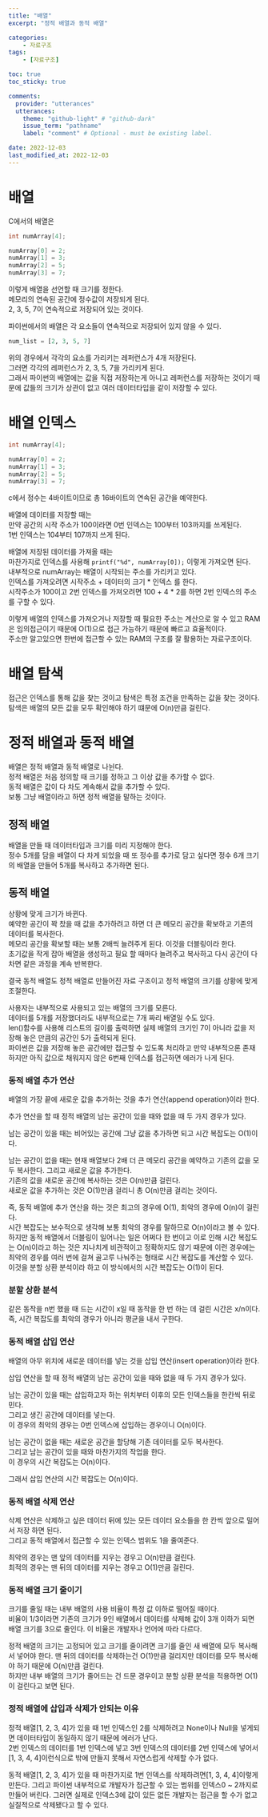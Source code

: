 ```yaml
---
title: "배열"
excerpt: "정적 배열과 동적 배열"

categories:
    - 자료구조
tags:
    - [자료구조]

toc: true
toc_sticky: true

comments:
  provider: "utterances"
  utterances:
    theme: "github-light" # "github-dark"
    issue_term: "pathname"
    label: "comment" # Optional - must be existing label.

date: 2022-12-03
last_modified_at: 2022-12-03
---
```

# 배열
C에서의 배열은  
```c
int numArray[4];  

numArray[0] = 2;
numArray[1] = 3;
numArray[2] = 5;
numArray[3] = 7;
```
이렇게 배열을 선언할 때 크기를 정한다.  
메모리의 연속된 공간에 정수값이 저장되게 된다.  
2, 3, 5, 7이 연속적으로 저장되어 있는 것이다.  

파이썬에서의 배열은 각 요소들이 연속적으로 저장되어 있지 않을 수 있다.  
```python
num_list = [2, 3, 5, 7]
```
위의 경우에서 각각의 요소를 가리키는 레퍼런스가 4개 저장된다.  
그러면 각각의 레퍼런스가 2, 3, 5, 7을 가리키게 된다.  
그래서 파이썬의 배열에는 값을 직접 저장하는게 아니고 레퍼런스를 저장하는 것이기 때문에 값들의 크기가 상관이 없고 여러 데이터타입을 같이 저장할 수 있다.  

# 배열 인덱스
```c
int numArray[4];  

numArray[0] = 2;
numArray[1] = 3;
numArray[2] = 5;
numArray[3] = 7;
```
c에서 정수는 4바이트이므로 총 16바이트의 연속된 공간을 예약한다.  

배열에 데이터를 저장할 때는  
만약 공간의 시작 주소가 100이라면 0번 인덱스는 100부터 103까지를 쓰게된다.  
1번 인덱스는 104부터 107까지 쓰게 된다.  

배열에 저장된 데이터를 가져올 때는  
마찬가지로 인덱스를 사용해 ```printf("%d", numArray[0]);``` 이렇게 가져오면 된다.  
내부적으로 numArray는 배열이 시작되는 주소를 가리키고 있다.  
인덱스를 가져오려면 시작주소 + 데이터의 크기 * 인덱스 를 한다.  
시작주소가 100이고 2번 인덱스를 가져오려면 100 + 4 * 2를 하면 2번 인덱스의 주소를 구할 수 있다.  

이렇게 배열의 인덱스를 가져오거나 저장할 때 필요한 주소는 계산으로 알 수 있고 RAM은 임의접근이기 때문에 O(1)으로 접근 가능하기 때문에 빠르고 효율적이다.  
주소만 알고있으면 한번에 접근할 수 있는 RAM의 구조를 잘 활용하는 자료구조이다.  

# 배열 탐색
접근은 인덱스를 통해 값을 찾는 것이고 탐색은 특정 조건을 만족하는 값을 찾는 것이다.  
탐색은 배열의 모든 값을 모두 확인해야 하기 떄문에 O(n)만큼 걸린다.  

# 정적 배열과 동적 배열
배열은 정적 배열과 동적 배열로 나뉜다.  
정적 배열은 처음 정의할 때 크기를 정하고 그 이상 값을 추가할 수 없다.  
동적 배열은 값이 다 차도 계속해서 값을 추가할 수 있다.  
보통 그냥 배열이라고 하면 정적 배열을 말하는 것이다.  

## 정적 배열  
배열을 만들 때 데이터타입과 크기를 미리 지정해야 한다.  
정수 5개를 담을 배열이 다 차게 되었을 때 또 정수를 추가로 담고 싶다면 정수 6개 크기의 배열을 만들어 5개를 복사하고 추가하면 된다.  

## 동적 배열
상황에 맞게 크기가 바뀐다.  
예약한 공간이 꽉 찼을 때 값을 추가하려고 하면 더 큰 메모리 공간을 확보하고 기존의 데이터를 복사한다.  
메모리 공간을 확보할 때는 보통 2배씩 늘려주게 된다. 이것을 더블링이라 한다.  
초기값을 작게 잡아 배열을 생성하고 필요 할 때마다 늘려주고 복사하고 다시 공간이 다 차면 같은 과정을 계속 반복한다.  

결국 동적 배열도 정적 배열로 만들어진 자료 구조이고 정적 배열의 크기를 상황에 맞게 조절한다.  

사용자는 내부적으로 사용되고 있는 배열의 크기를 모른다.  
데이터를 5개를 저장했더라도 내부적으로는 7개 짜리 배열일 수도 있다.  
len()함수를 사용해 리스트의 길이를 출력하면 실제 배열의 크기인 7이 아니라 값을 저장해 놓은 만큼의 공간인 5가 출력되게 된다.  
파이썬은 값을 저장해 놓은 공간에만 접근할 수 있도록 처리하고 만약 내부적으론 존재하지만 아직 값으로 채워지지 않은 6번째 인덱스를 접근하면 에러가 나게 된다.  

### 동적 배열 추가 연산
배열의 가장 끝에 새로운 값을 추가하는 것을 추가 연산(append operation)이라 한다.  

추가 연산을 할 때 정적 배열의 남는 공간이 있을 때와 없을 때 두 가지 경우가 있다.  

남는 공간이 있을 때는 비어있는 공간에 그냥 값을 추가하면 되고 시간 복잡도는 O(1)이다.  

남는 공간이 없을 때는 현재 배열보다 2배 더 큰 메모리 공간을 예약하고 기존의 값을 모두 복사한다. 그리고 새로운 값을 추가한다.  
기존의 값을 새로운 공간에 복사하는 것은 O(n)만큼 걸린다.  
새로운 값을 추가하는 것은 O(1)만큼 걸리니 총 O(n)만큼 걸리는 것이다.  

즉, 동적 배열에 추가 연산을 하는 것은 최고의 경우에 O(1), 최악의 경우에 O(n)이 걸린다.  
시간 복잡도는 보수적으로 생각해 보통 최악의 경우를 말하므로 O(n)이라고 볼 수 있다.  
하지만 동적 배열에서 더블링이 일어나는 일은 어쩌다 한 번이고 이로 인해 시간 복잡도는 O(n)이라고 하는 것은 지나치게 비관적이고 정확하지도 않기 때문에 이런 경우에는 최악의 경우를 여러 번에 걸쳐 골고루 나눠주는 형태로 시간 복잡도를 계산할 수 있다. 이것을 분할 상환 분석이라 하고 이 방식에서의 시간 복잡도는 O(1)이 된다.  

### 분할 상환 분석
같은 동작을 n번 했을 때 드는 시간이 x일 때 동작을 한 번 하는 데 걸린 시간은 x/n이다.  
즉, 시간 복잡도를 최악의 경우가 아니라 평균을 내서 구한다.  

### 동적 배열 삽입 연산
배열의 아무 위치에 새로운 데이터를 넣는 것을 삽입 연산(insert operation)이라 한다.  

삽입 연산을 할 때 정적 배열의 남는 공간이 있을 때와 없을 때 두 가지 경우가 있다.  

남는 공간이 있을 때는 삽입하고자 하는 위치부터 이후의 모든 인덱스들을 한칸씩 뒤로 민다.  
그리고 생긴 공간에 데이터를 넣는다.  
이 경우의 최악의 경우는 0번 인덱스에 삽입하는 경우이니 O(n)이다.  

남는 공간이 없을 때는 새로운 공간을 할당해 기존 데이터를 모두 복사한다.  
그리고 남는 공간이 있을 때와 마찬가지의 작업을 한다.  
이 경우의 시간 복잡도는 O(n)이다.  

그래서 삽입 연산의 시간 복잡도는 O(n)이다.  

### 동적 배열 삭제 연산
삭제 연산은 삭제하고 싶은 데이터 뒤에 있는 모든 데이터 요소들을 한 칸씩 앞으로 밀어서 저장 하면 된다.  
그리고 동적 배열에서 접근할 수 있는 인덱스 범위도 1을 줄여준다.  

최악의 경우는 맨 앞의 데이터를 지우는 경우고 O(n)만큼 걸린다.  
최적의 경우는 맨 뒤의 데이터를 지우는 경우고 O(1)만큼 걸린다.  

### 동적 배열 크기 줄이기
크기를 줄일 때는 내부 배열의 사용 비율이 특정 값 이하로 떨어질 때이다.  
비율이 1/3이라면 기존의 크기가 9인 배열에서 데이터를 삭제해 값이 3개 이하가 되면 배열 크기를 3으로 줄인다. 이 비율은 개발자나 언어에 따라 다르다.  

정적 배열의 크기는 고정되어 있고 크기를 줄이려면 크기를 줄인 새 배열에 모두 복사해서 넣어야 한다. 맨 뒤의 데이터를 삭제하는건 O(1)만큼 걸리지만 데이터를 모두 복사해야 하기 때문에 O(n)만큼 걸린다.  
하지만 내부 배열의 크기가 줄어드는 건 드문 경우이고 분할 상환 분석을 적용하면 O(1)이 걸린다고 보면 된다.  

### 정적 배열에 삽입과 삭제가 안되는 이유
정적 배열[1, 2, 3, 4]가 있을 때 1번 인덱스인 2를 삭제하려고 None이나 Null을 넣게되면 데이터타입이 동일하지 않기 때문에 에러가 난다.  
2번 인덱스의 데이터를 1번 인덱스에 넣고 3번 인덱스의 데이터를 2번 인덱스에 넣어서 [1, 3, 4, 4]이런식으로 밖에 만들지 못해서 자연스럽게 삭제할 수가 없다.  

동적 배열[1, 2, 3, 4]가 있을 때 마찬가지로 1번 인덱스를 삭제하려면[1, 3, 4, 4]이렇게 만든다. 그리고 파이썬 내부적으로 개발자가 접근할 수 있는 범위를 인덱스0 ~ 2까지로 만들어 버린다. 그러면 실제로 인덱스3에 값이 있든 없든 개발자는 접근을 할 수가 없고 실질적으로 삭제됐다고 할 수 있다.  



